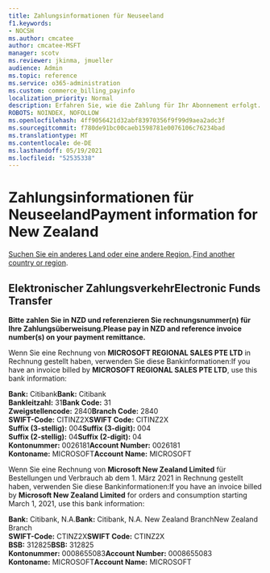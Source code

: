 ```yaml
---
title: Zahlungsinformationen für Neuseeland
f1.keywords:
- NOCSH
ms.author: cmcatee
author: cmcatee-MSFT
manager: scotv
ms.reviewer: jkinma, jmueller
audience: Admin
ms.topic: reference
ms.service: o365-administration
ms.custom: commerce_billing_payinfo
localization_priority: Normal
description: Erfahren Sie, wie die Zahlung für Ihr Abonnement erfolgt.
ROBOTS: NOINDEX, NOFOLLOW
ms.openlocfilehash: 4ff9056421d32abf83970356f9f99d9aea2adc3f
ms.sourcegitcommit: f780de91bc00caeb1598781e0076106c76234bad
ms.translationtype: MT
ms.contentlocale: de-DE
ms.lasthandoff: 05/19/2021
ms.locfileid: "52535338"
---
```

# <a name="payment-information-for-new-zealand"></a><span data-ttu-id="b1d96-103">Zahlungsinformationen für Neuseeland</span><span class="sxs-lookup"><span data-stu-id="b1d96-103">Payment information for New Zealand</span></span>

<span data-ttu-id="b1d96-104">[Suchen Sie ein anderes Land oder eine andere Region.](../billing-and-payments/pay-for-your-subscription.md).</span><span class="sxs-lookup"><span data-stu-id="b1d96-104">[Find another country or region](../billing-and-payments/pay-for-your-subscription.md).</span></span>

## <a name="electronic-funds-transfer"></a><span data-ttu-id="b1d96-105">Elektronischer Zahlungsverkehr</span><span class="sxs-lookup"><span data-stu-id="b1d96-105">Electronic Funds Transfer</span></span>

<span data-ttu-id="b1d96-106">**Bitte zahlen Sie in NZD und referenzieren Sie rechnungsnummer(n) für Ihre Zahlungsüberweisung.**</span><span class="sxs-lookup"><span data-stu-id="b1d96-106">**Please pay in NZD and reference invoice number(s) on your payment remittance.**</span></span>

<span data-ttu-id="b1d96-107">Wenn Sie eine Rechnung von **MICROSOFT REGIONAL SALES PTE LTD** in Rechnung gestellt haben, verwenden Sie diese Bankinformationen:</span><span class="sxs-lookup"><span data-stu-id="b1d96-107">If you have an invoice billed by **MICROSOFT REGIONAL SALES PTE LTD**, use this bank information:</span></span>

<span data-ttu-id="b1d96-108">**Bank:** Citibank</span><span class="sxs-lookup"><span data-stu-id="b1d96-108">**Bank:** Citibank</span></span>  
<span data-ttu-id="b1d96-109">**Bankleitzahl:** 31</span><span class="sxs-lookup"><span data-stu-id="b1d96-109">**Bank Code:** 31</span></span>  
<span data-ttu-id="b1d96-110">**Zweigstellencode:** 2840</span><span class="sxs-lookup"><span data-stu-id="b1d96-110">**Branch Code:** 2840</span></span>  
<span data-ttu-id="b1d96-111">**SWIFT-Code:** CITINZ2X</span><span class="sxs-lookup"><span data-stu-id="b1d96-111">**SWIFT Code:** CITINZ2X</span></span>  
<span data-ttu-id="b1d96-112">**Suffix (3-stellig):** 004</span><span class="sxs-lookup"><span data-stu-id="b1d96-112">**Suffix (3-digit):** 004</span></span>  
<span data-ttu-id="b1d96-113">**Suffix (2-stellig):** 04</span><span class="sxs-lookup"><span data-stu-id="b1d96-113">**Suffix (2-digit):** 04</span></span>  
<span data-ttu-id="b1d96-114">**Kontonummer:** 0026181</span><span class="sxs-lookup"><span data-stu-id="b1d96-114">**Account Number:** 0026181</span></span>  
<span data-ttu-id="b1d96-115">**Kontoname:** MICROSOFT</span><span class="sxs-lookup"><span data-stu-id="b1d96-115">**Account Name:** MICROSOFT</span></span>

<span data-ttu-id="b1d96-116">Wenn Sie eine Rechnung von **Microsoft New Zealand Limited** für Bestellungen und Verbrauch ab dem 1. März 2021 in Rechnung gestellt haben, verwenden Sie diese Bankinformationen:</span><span class="sxs-lookup"><span data-stu-id="b1d96-116">If you have an invoice billed by **Microsoft New Zealand Limited** for orders and consumption starting March 1, 2021, use this bank information:</span></span>

<span data-ttu-id="b1d96-117">**Bank:** Citibank, N.A.</span><span class="sxs-lookup"><span data-stu-id="b1d96-117">**Bank:** Citibank, N.A.</span></span> <span data-ttu-id="b1d96-118">New Zealand Branch</span><span class="sxs-lookup"><span data-stu-id="b1d96-118">New Zealand Branch</span></span>  
<span data-ttu-id="b1d96-119">**SWIFT-Code:** CTINZ2X</span><span class="sxs-lookup"><span data-stu-id="b1d96-119">**SWIFT Code:** CTINZ2X</span></span>  
<span data-ttu-id="b1d96-120">**BSB:** 312825</span><span class="sxs-lookup"><span data-stu-id="b1d96-120">**BSB:** 312825</span></span>  
<span data-ttu-id="b1d96-121">**Kontonummer:** 0008655083</span><span class="sxs-lookup"><span data-stu-id="b1d96-121">**Account Number:** 0008655083</span></span>  
<span data-ttu-id="b1d96-122">**Kontoname:** MICROSOFT</span><span class="sxs-lookup"><span data-stu-id="b1d96-122">**Account Name:** MICROSOFT</span></span>
